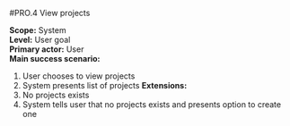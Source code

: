 #PRO.4 View projects

**Scope:** System  
**Level:** User goal  
**Primary actor:** User  
**Main success scenario:**  
1. User chooses to view projects
2. System presents list of projects
**Extensions:**
2. No projects exists  
  1. System tells user that no projects exists and presents option to create one